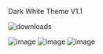 Dark White Theme V1.1

![downloads](https://img.shields.io/github/downloads/ENTPRESTIGIOUS/dark-white-theme-v1/total)

![image](https://user-images.githubusercontent.com/45579671/161346823-47cb6bb4-d160-446d-be74-2114b315428f.png)
![image](https://user-images.githubusercontent.com/45579671/161346766-de579968-7d9c-4cff-80cb-e0861e05e0ce.png)
![image](https://user-images.githubusercontent.com/45579671/161346790-bf968ea2-4057-4c5e-8827-894bfd46fdcc.png)
